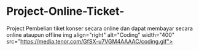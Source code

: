 # Project-Online-Ticket-
Project Pembelian tiket konser secara online dan dapat membayar secara online ataupun offline
img align="right" alt="Coding" width="400" src="https://media.tenor.com/GfSX-u7VGM4AAAAC/coding.gif">
